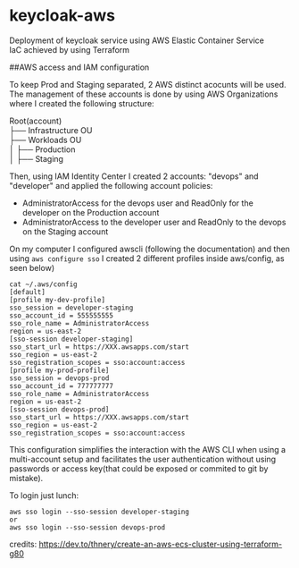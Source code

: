 # keycloak-aws
Deployment of keycloak service using AWS Elastic Container Service  
IaC achieved by using Terraform

##AWS access and IAM configuration

To keep Prod and Staging separated, 2 AWS distinct acocunts will be used. The management of these accounts is done by using AWS Organizations where I created the following structure: 

Root(account)   
├── Infrastructure OU  
├── Workloads OU   
│     ├── Production  
│     ├── Staging  

Then, using IAM Identity Center I created 2 accounts: "devops" and "developer" and applied the following account policies:
- AdministratorAccess for the devops user and ReadOnly for the developer on the Production account
- AdministratorAccess to the developer user and ReadOnly to the devops on the Staging account

On my computer I configured awscli (following the documentation) and then using ```aws configure sso``` I created 2 different profiles inside aws/config, as seen below)

```
cat ~/.aws/config
[default]
[profile my-dev-profile]
sso_session = developer-staging
sso_account_id = 555555555
sso_role_name = AdministratorAccess
region = us-east-2
[sso-session developer-staging]
sso_start_url = https://XXX.awsapps.com/start
sso_region = us-east-2
sso_registration_scopes = sso:account:access
[profile my-prod-profile]
sso_session = devops-prod
sso_account_id = 777777777
sso_role_name = AdministratorAccess
region = us-east-2
[sso-session devops-prod]
sso_start_url = https://XXX.awsapps.com/start
sso_region = us-east-2
sso_registration_scopes = sso:account:access
```

This configuration simplifies the interaction with the AWS CLI when using a multi-account setup and facilitates the user authentication without using passwords or access key(that could be exposed or commited to git by mistake). 

To login just lunch:
```
aws sso login --sso-session developer-staging
or
aws sso login --sso-session devops-prod
```


credits: https://dev.to/thnery/create-an-aws-ecs-cluster-using-terraform-g80
